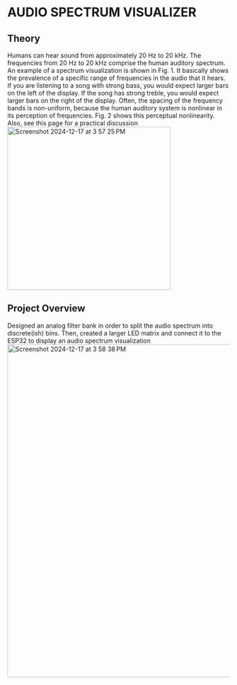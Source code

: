 <H1>AUDIO SPECTRUM VISUALIZER</H1>

<h2>Theory</h2>
Humans can hear sound from approximately 20 Hz to 20 kHz. The frequencies from 20 Hz to
20 kHz comprise the human auditory spectrum. An example of a spectrum visualization is shown
in Fig. 1. It basically shows the prevalence of a specific range of frequencies in the audio that it
hears. If you are listening to a song with strong bass, you would expect larger bars on the left of
the display. If the song has strong treble, you would expect larger bars on the right of the display.
Often, the spacing of the frequency bands is non-uniform, because the human auditory system is
nonlinear in its perception of frequencies. Fig. 2 shows this perceptual nonlinearity. Also, see this
page for a practical discussion


<img width="369" alt="Screenshot 2024-12-17 at 3 57 25 PM" src="https://github.com/user-attachments/assets/6be40ebc-33ff-4e00-a7e5-e8b2b483d0e2" />

<h2>Project Overview</h2>
Designed an analog filter bank in order to split the audio spectrum into discrete(ish) bins. Then, created a larger LED matrix and connect it to the ESP32 to display an audio spectrum visualization

<img width="753" alt="Screenshot 2024-12-17 at 3 58 38 PM" src="https://github.com/user-attachments/assets/5367b80d-0b05-4185-9a98-bbd48f99ce81" />
